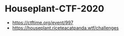 # Houseplant-CTF-2020
- https://ctftime.org/event/997
- https://houseplant.riceteacatpanda.wtf/challenges
